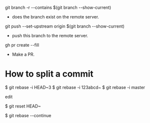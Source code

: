 

git branch -r --contains $(git branch --show-current)
- does the branch exist on the remote server.

git push --set-upstream origin $(git branch --show-current)
- push this branch to the remote server.

gh pr create --fill
- Make a PR.

# How to split a commit

$ git rebase -i HEAD~3
$ git rebase -i 123abcd~
$ git rebase -i master

edit

$ git reset HEAD~

$ git rebase --continue
